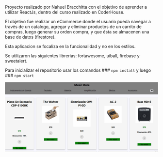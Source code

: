 Proyecto realizado por Nahuel Bracchitta con el objetivo de aprender a utilizar ReactJs, dentro del curso realizado en CoderHouse.

El objetivo fue realizar un eCommerce donde el usuario pueda navegar a través de un catalogo, agregar y eliminar productos de un carrito de compras, luego generar su orden compra, y que ésta se almacenen una base de datos (firestore).

Esta aplicacion se focaliza en la funcionalidad y no en los estilos.

Se utilizaron las siguientes librerias: fortawesome, uiball, firebase y sweetalert.

Para inicializar el repositorio usar los comandos ### `npm install` y luego ### `npm start`



![](https://github.com/MrFontina/reactBracchitta/blob/entregafinal/musicstore.gif)





